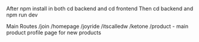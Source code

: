 After npm install in both cd backend and cd frontend
Then cd backend and npm run dev

Main Routes
/join
/homepage
/joyride
/itscalledw
/ketone
/product - main product profile page for new products

